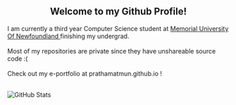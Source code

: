 ### 
<h2 align="center">Welcome to my Github Profile!</h2>

I am currently a third year Computer Science student at <a href="https://www.cs.mun.ca/"> Memorial University Of Newfoundland </a> finishing my undergrad. <br></br>
Most of my repositories are private since they have unshareable source code :( <br></br>
Check out my e-portfolio at prathamatmun.github.io ! <br></br>


![GitHub Stats](https://github-readme-stats.vercel.app/api?username=PrathamAtMun&theme=radical)
